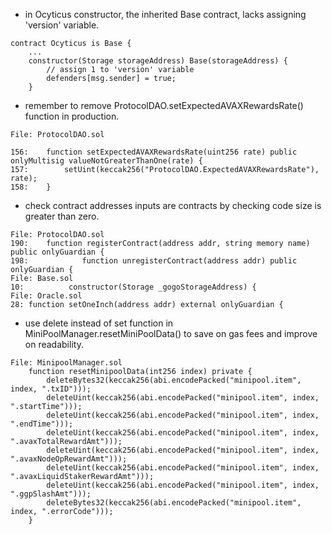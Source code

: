 - in Ocyticus constructor, the inherited Base contract, lacks assigning 'version' variable.
```
contract Ocyticus is Base {
	...
	constructor(Storage storageAddress) Base(storageAddress) {
		// assign 1 to 'version' variable
		defenders[msg.sender] = true;
	}
```
- remember to remove ProtocolDAO.setExpectedAVAXRewardsRate() function in production.
```
File: ProtocolDAO.sol

156: 	function setExpectedAVAXRewardsRate(uint256 rate) public onlyMultisig valueNotGreaterThanOne(rate) {
157:		setUint(keccak256("ProtocolDAO.ExpectedAVAXRewardsRate"), rate);
158:	}

```
- check contract addresses inputs are contracts by checking code size is greater than zero.
```
File: ProtocolDAO.sol
190: 	function registerContract(address addr, string memory name) public onlyGuardian {
198:	        function unregisterContract(address addr) public onlyGuardian {
File: Base.sol
10:	         constructor(Storage _gogoStorageAddress) {
File: Oracle.sol
28:	function setOneInch(address addr) external onlyGuardian {
```

- use delete instead of set function in MiniPoolManager.resetMiniPoolData() to save on gas fees and improve on readability.
```
File: MinipoolManager.sol
	function resetMinipoolData(int256 index) private {
		deleteBytes32(keccak256(abi.encodePacked("minipool.item", index, ".txID")));
		deleteUint(keccak256(abi.encodePacked("minipool.item", index, ".startTime")));
		deleteUint(keccak256(abi.encodePacked("minipool.item", index, ".endTime")));
		deleteUint(keccak256(abi.encodePacked("minipool.item", index, ".avaxTotalRewardAmt")));
		deleteUint(keccak256(abi.encodePacked("minipool.item", index, ".avaxNodeOpRewardAmt")));
		deleteUint(keccak256(abi.encodePacked("minipool.item", index, ".avaxLiquidStakerRewardAmt")));
		deleteUint(keccak256(abi.encodePacked("minipool.item", index, ".ggpSlashAmt")));
		deleteBytes32(keccak256(abi.encodePacked("minipool.item", index, ".errorCode")));
	}
```